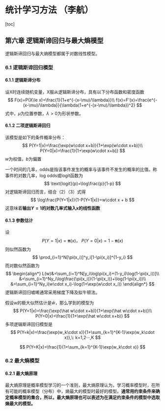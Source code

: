 # 统计学习方法 （李航）

[toc]

## 第六章 逻辑斯谛回归与最大熵模型

逻辑斯谛回归与最大熵模型都属于对数线性模型。

### 6.1 逻辑斯谛回归模型

#### 6.1.1 逻辑斯谛分布

设X时连续随机变量，X服从逻辑斯谛分布，具有以下分布函数和密度函数
$$
F(x)=P(X\le x)=\frac{1}{1+e^{-(x-\mu)/\lambda}}\\
f(x)=F’(x)=\frac{e^{-(x-\mu)/\lambda}}{\lambda(1+e^{-(x-\mu)/\lambda})^2}
$$
式中，$\mu$为位置参数，$\lambda >0$为形状参数。

#### 6.1.2 二项逻辑斯谛回归

该模型是如下的条件概率分布：
$$
P(Y=1|x)=\frac{\exp(w\cdot x+b)}{1+\exp(w\cdot x+b)}\\
P(Y=0|x)=\frac{1}{1+\exp(w\cdot x+b)}
$$
$w$为权值，$b$为偏置

一个时间的几率，odds是指该事件发生的概率与该事件不发生的概率的比值。称事件的对数几率，log odds或logit函数为
$$
\text{logit}(p)=\log\frac{p}{1-p}
$$
对逻辑斯谛回归而言，结合（2）（3）式得
$$
\log\frac{P(Y=1|x)}{1-P(Y=1|x)}=w\cdot x + b
$$
这意味着**输出$Y=1$的对数几率式输入x的线性函数**

#### 6.1.3 参数估计

设
$$
P(Y=1|x)=\mathbf{\pi}(x)，\mbox{     }P(Y=0|x)=1-\mathbf{\pi}(x)
$$
则似然函数为
$$
\prod_{i=1}^N[\pi(x_i)]^y_i[1-\pi(x_i)]^{1-y_i}
$$
而对数似然函数为
$$
\begin{align*}
L(w)&=\sum_{i=1}^N[y_i\log\pi(x_i)+(1-y_i)\log(1-\pi(x_i))]\\
&=\sum_{i=1}^Ny_i\log\frac{\pi(x_i)}{1-\pi(x_i)}+\log(1-\pi(x_i))\\
&=\sum_{i=1}^Ny_i(w\cdot x_i)-\log(1+\exp(w\cdot x_i))
\end{align*}
$$
逻辑斯谛回归嘘唏通常采用梯度下降及拟牛顿法。

假设w的极大似然估计是$\hat w$，那么学到的模型为
$$
P(Y=1|x)=\frac{\exp(\hat w\cdot x+b)}{1+\exp(\hat w\cdot x+b)}\\
P(Y=0|x)=\frac{1}{1+\exp(\hat w\cdot x+b)}
$$
多项逻辑斯谛回归模型是
$$
P(Y=k|x)=\frac{\exp(w_k\cdot x)}{1+\sum_{k=1}^{K-1}\exp(w_k\cdot x)},\: k=1,2···,K
$$

$$
P(Y=K|x)=\frac{1}{1+\sum_{k=1}^{K-1}\exp(w_k\cdot x)}
$$

### 6.2 最大熵模型

#### 6.2.1 最大熵原理

最大熵原理是概率模型学习的一个准则，最大熵原理认为，学习概率模型时，在所有可能的概率模型（分布）中，熵最大的模型时最好的模型。**通常用约束条件来确定概率模型的集合，所以，最大熵原理也可以表述为在满足约束条件的模型中选取熵最大的模型。**

